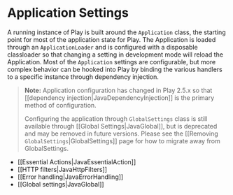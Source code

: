 <!--- Copyright (C) 2009-2016 Lightbend Inc. <https://www.lightbend.com> -->
# Application Settings

A running instance of Play is built around the `Application` class, the starting point for most of the application state for Play.  The Application is loaded through an `ApplicationLoader` and is configured with a disposable classloader so that changing a setting in development mode will reload the Application.  Most of the `Application` settings are configurable, but more complex behavior can be hooked into Play by binding the various handlers to a specific instance through dependency injection.

> **Note:** Application configuration has changed in Play 2.5.x so that [[dependency injection|JavaDependencyInjection]] is the primary method of configuration.
>
> Configuring the application through `GlobalSettings` class is still available through [[Global Settings|JavaGlobal]], but is deprecated and may be removed in future versions.  Please see the [[Removing `GlobalSettings`|GlobalSettings]] page for how to migrate away from GlobalSettings.

* [[Essential Actions|JavaEssentialAction]]
* [[HTTP filters|JavaHttpFilters]]
* [[Error handling|JavaErrorHandling]]
* [[Global settings|JavaGlobal]]
